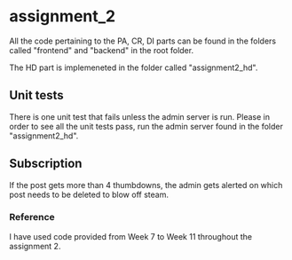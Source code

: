 # assignment_2

All the code pertaining to the PA, CR, DI parts can be found in the folders called "frontend" and "backend" in the root folder.

The HD part is implemeneted in the folder called "assignment2_hd".

## Unit tests

There is one unit test that fails unless the admin server is run. Please in order to see all the unit tests pass, run the admin server found in the folder "assignment2_hd".


## Subscription
If the post gets more than 4 thumbdowns, the admin gets alerted on which post needs to be deleted to blow off steam.

### Reference
I have used code provided from Week 7 to Week 11 throughout the assignment 2. 

